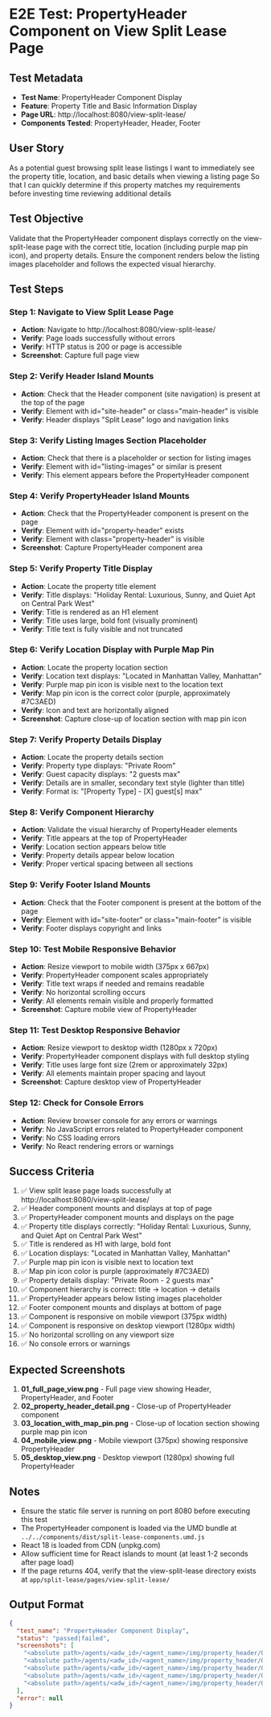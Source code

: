 # E2E Test: PropertyHeader Component on View Split Lease Page

## Test Metadata
- **Test Name**: PropertyHeader Component Display
- **Feature**: Property Title and Basic Information Display
- **Page URL**: http://localhost:8080/view-split-lease/
- **Components Tested**: PropertyHeader, Header, Footer

## User Story
As a potential guest browsing split lease listings
I want to immediately see the property title, location, and basic details when viewing a listing page
So that I can quickly determine if this property matches my requirements before investing time reviewing additional details

## Test Objective
Validate that the PropertyHeader component displays correctly on the view-split-lease page with the correct title, location (including purple map pin icon), and property details. Ensure the component renders below the listing images placeholder and follows the expected visual hierarchy.

## Test Steps

### Step 1: Navigate to View Split Lease Page
- **Action**: Navigate to http://localhost:8080/view-split-lease/
- **Verify**: Page loads successfully without errors
- **Verify**: HTTP status is 200 or page is accessible
- **Screenshot**: Capture full page view

### Step 2: Verify Header Island Mounts
- **Action**: Check that the Header component (site navigation) is present at the top of the page
- **Verify**: Element with id="site-header" or class="main-header" is visible
- **Verify**: Header displays "Split Lease" logo and navigation links

### Step 3: Verify Listing Images Section Placeholder
- **Action**: Check that there is a placeholder or section for listing images
- **Verify**: Element with id="listing-images" or similar is present
- **Verify**: This element appears before the PropertyHeader component

### Step 4: Verify PropertyHeader Island Mounts
- **Action**: Check that the PropertyHeader component is present on the page
- **Verify**: Element with id="property-header" exists
- **Verify**: Element with class="property-header" is visible
- **Screenshot**: Capture PropertyHeader component area

### Step 5: Verify Property Title Display
- **Action**: Locate the property title element
- **Verify**: Title displays: "Holiday Rental: Luxurious, Sunny, and Quiet Apt on Central Park West"
- **Verify**: Title is rendered as an H1 element
- **Verify**: Title uses large, bold font (visually prominent)
- **Verify**: Title text is fully visible and not truncated

### Step 6: Verify Location Display with Purple Map Pin
- **Action**: Locate the property location section
- **Verify**: Location text displays: "Located in Manhattan Valley, Manhattan"
- **Verify**: Purple map pin icon is visible next to the location text
- **Verify**: Map pin icon is the correct color (purple, approximately #7C3AED)
- **Verify**: Icon and text are horizontally aligned
- **Screenshot**: Capture close-up of location section with map pin icon

### Step 7: Verify Property Details Display
- **Action**: Locate the property details section
- **Verify**: Property type displays: "Private Room"
- **Verify**: Guest capacity displays: "2 guests max"
- **Verify**: Details are in smaller, secondary text style (lighter than title)
- **Verify**: Format is: "[Property Type] - [X] guest[s] max"

### Step 8: Verify Component Hierarchy
- **Action**: Validate the visual hierarchy of PropertyHeader elements
- **Verify**: Title appears at the top of PropertyHeader
- **Verify**: Location section appears below title
- **Verify**: Property details appear below location
- **Verify**: Proper vertical spacing between all sections

### Step 9: Verify Footer Island Mounts
- **Action**: Check that the Footer component is present at the bottom of the page
- **Verify**: Element with id="site-footer" or class="main-footer" is visible
- **Verify**: Footer displays copyright and links

### Step 10: Test Mobile Responsive Behavior
- **Action**: Resize viewport to mobile width (375px x 667px)
- **Verify**: PropertyHeader component scales appropriately
- **Verify**: Title text wraps if needed and remains readable
- **Verify**: No horizontal scrolling occurs
- **Verify**: All elements remain visible and properly formatted
- **Screenshot**: Capture mobile view of PropertyHeader

### Step 11: Test Desktop Responsive Behavior
- **Action**: Resize viewport to desktop width (1280px x 720px)
- **Verify**: PropertyHeader component displays with full desktop styling
- **Verify**: Title uses large font size (2rem or approximately 32px)
- **Verify**: All elements maintain proper spacing and layout
- **Screenshot**: Capture desktop view of PropertyHeader

### Step 12: Check for Console Errors
- **Action**: Review browser console for any errors or warnings
- **Verify**: No JavaScript errors related to PropertyHeader component
- **Verify**: No CSS loading errors
- **Verify**: No React rendering errors or warnings

## Success Criteria

1. ✅ View split lease page loads successfully at http://localhost:8080/view-split-lease/
2. ✅ Header component mounts and displays at top of page
3. ✅ PropertyHeader component mounts and displays on the page
4. ✅ Property title displays correctly: "Holiday Rental: Luxurious, Sunny, and Quiet Apt on Central Park West"
5. ✅ Title is rendered as H1 with large, bold font
6. ✅ Location displays: "Located in Manhattan Valley, Manhattan"
7. ✅ Purple map pin icon is visible next to location text
8. ✅ Map pin icon color is purple (approximately #7C3AED)
9. ✅ Property details display: "Private Room - 2 guests max"
10. ✅ Component hierarchy is correct: title → location → details
11. ✅ PropertyHeader appears below listing images placeholder
12. ✅ Footer component mounts and displays at bottom of page
13. ✅ Component is responsive on mobile viewport (375px width)
14. ✅ Component is responsive on desktop viewport (1280px width)
15. ✅ No horizontal scrolling on any viewport size
16. ✅ No console errors or warnings

## Expected Screenshots

1. **01_full_page_view.png** - Full page view showing Header, PropertyHeader, and Footer
2. **02_property_header_detail.png** - Close-up of PropertyHeader component
3. **03_location_with_map_pin.png** - Close-up of location section showing purple map pin icon
4. **04_mobile_view.png** - Mobile viewport (375px) showing responsive PropertyHeader
5. **05_desktop_view.png** - Desktop viewport (1280px) showing full PropertyHeader

## Notes

- Ensure the static file server is running on port 8080 before executing this test
- The PropertyHeader component is loaded via the UMD bundle at `../../components/dist/split-lease-components.umd.js`
- React 18 is loaded from CDN (unpkg.com)
- Allow sufficient time for React islands to mount (at least 1-2 seconds after page load)
- If the page returns 404, verify that the view-split-lease directory exists at `app/split-lease/pages/view-split-lease/`

## Output Format

```json
{
  "test_name": "PropertyHeader Component Display",
  "status": "passed|failed",
  "screenshots": [
    "<absolute path>/agents/<adw_id>/<agent_name>/img/property_header/01_full_page_view.png",
    "<absolute path>/agents/<adw_id>/<agent_name>/img/property_header/02_property_header_detail.png",
    "<absolute path>/agents/<adw_id>/<agent_name>/img/property_header/03_location_with_map_pin.png",
    "<absolute path>/agents/<adw_id>/<agent_name>/img/property_header/04_mobile_view.png",
    "<absolute path>/agents/<adw_id>/<agent_name>/img/property_header/05_desktop_view.png"
  ],
  "error": null
}
```
